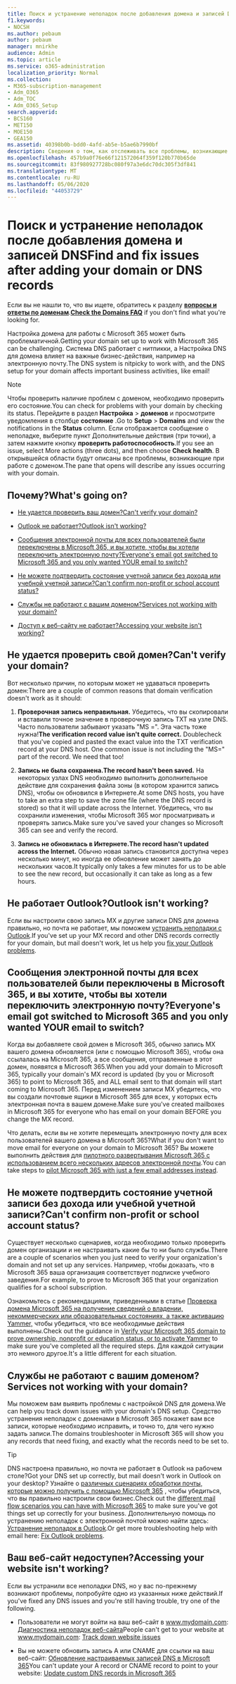 ```yaml
---
title: Поиск и устранение неполадок после добавления домена и записей DNS
f1.keywords:
- NOCSH
ms.author: pebaum
author: pebaum
manager: mnirkhe
audience: Admin
ms.topic: article
ms.service: o365-administration
localization_priority: Normal
ms.collection:
- M365-subscription-management
- Adm_O365
- Adm_TOC
- Adm_O365_Setup
search.appverid:
- BCS160
- MET150
- MOE150
- GEA150
ms.assetid: 40398b0b-bdd0-4afd-ab5e-b5ae6b7990bf
description: Сведения о том, как отслеживать все проблемы, возникающие при настройке настраиваемого домена, убедившись, что DNS-записи настроены правильно.
ms.openlocfilehash: 457b9a0f76e66f121572064f359f120b770b65de
ms.sourcegitcommit: 83f980927728bc080f97a3e6dc70dc305f3df841
ms.translationtype: MT
ms.contentlocale: ru-RU
ms.lasthandoff: 05/06/2020
ms.locfileid: "44053729"
---
```

# <a name="find-and-fix-issues-after-adding-your-domain-or-dns-records"></a><span data-ttu-id="69d51-103">Поиск и устранение неполадок после добавления домена и записей DNS</span><span class="sxs-lookup"><span data-stu-id="69d51-103">Find and fix issues after adding your domain or DNS records</span></span>

 <span data-ttu-id="69d51-104">Если вы не нашли то, что вы ищете, обратитесь к разделу **[вопросы и ответы по доменам](../setup/domains-faq.md)**.</span><span class="sxs-lookup"><span data-stu-id="69d51-104">**[Check the Domains FAQ](../setup/domains-faq.md)** if you don't find what you're looking for.</span></span> 
  
<span data-ttu-id="69d51-105">Настройка домена для работы с Microsoft 365 может быть проблематичной.</span><span class="sxs-lookup"><span data-stu-id="69d51-105">Getting your domain set up to work with Microsoft 365 can be challenging.</span></span> <span data-ttu-id="69d51-106">Система DNS работает с нитпикки, а Настройка DNS для домена влияет на важные бизнес-действия, например на электронную почту.</span><span class="sxs-lookup"><span data-stu-id="69d51-106">The DNS system is nitpicky to work with, and the DNS setup for your domain affects important business activities, like email!</span></span>

> [!NOTE]
> <span data-ttu-id="69d51-107">Чтобы проверить наличие проблем с доменом, необходимо проверить его состояние.</span><span class="sxs-lookup"><span data-stu-id="69d51-107">You can check for problems with your domain by checking its status.</span></span> <span data-ttu-id="69d51-108">Перейдите в раздел **Настройка** > **доменов** и просмотрите уведомления в столбце **состояние** .</span><span class="sxs-lookup"><span data-stu-id="69d51-108">Go to **Setup** > **Domains** and view the notifications in the **Status** column.</span></span> <span data-ttu-id="69d51-109">Если отображается сообщение о неполадке, выберите пункт Дополнительные действия (три точки), а затем нажмите кнопку **проверить работоспособность**.</span><span class="sxs-lookup"><span data-stu-id="69d51-109">If you see an issue, select More actions (three dots), and then choose **Check health**.</span></span> <span data-ttu-id="69d51-110">В открывшейся области будут описаны все проблемы, возникающие при работе с доменом.</span><span class="sxs-lookup"><span data-stu-id="69d51-110">The pane that opens will describe any issues occurring with your domain.</span></span>
  
## <a name="whats-going-on"></a><span data-ttu-id="69d51-111">Почему?</span><span class="sxs-lookup"><span data-stu-id="69d51-111">What's going on?</span></span>

- [<span data-ttu-id="69d51-112">Не удается проверить ваш домен?</span><span class="sxs-lookup"><span data-stu-id="69d51-112">Can't verify your domain?</span></span>](#cant-verify-your-domain)
    
- [<span data-ttu-id="69d51-113">Outlook не работает?</span><span class="sxs-lookup"><span data-stu-id="69d51-113">Outlook isn't working?</span></span>](#outlook-isnt-working)
    
- [<span data-ttu-id="69d51-114">Сообщения электронной почты для всех пользователей были переключены в Microsoft 365, и вы хотите, чтобы вы хотели переключить электронную почту?</span><span class="sxs-lookup"><span data-stu-id="69d51-114">Everyone's email got switched to Microsoft 365 and you only wanted YOUR email to switch?</span></span>](#everyones-email-got-switched-to-microsoft-365-and-you-only-wanted-your-email-to-switch)

- [<span data-ttu-id="69d51-115">Не можете подтвердить состояние учетной записи без дохода или учебной учетной записи?</span><span class="sxs-lookup"><span data-stu-id="69d51-115">Can't confirm non-profit or school account status?</span></span>](#cant-confirm-non-profit-or-school-account-status)

- [<span data-ttu-id="69d51-116">Службы не работают с вашим доменом?</span><span class="sxs-lookup"><span data-stu-id="69d51-116">Services not working with your domain?</span></span>](#services-not-working-with-your-domain)
    
- [<span data-ttu-id="69d51-117">Доступ к веб-сайту не работает?</span><span class="sxs-lookup"><span data-stu-id="69d51-117">Accessing your website isn't working?</span></span>](#accessing-your-website-isnt-working)

## <a name="cant-verify-your-domain"></a><span data-ttu-id="69d51-118">Не удается проверить свой домен?</span><span class="sxs-lookup"><span data-stu-id="69d51-118">Can't verify your domain?</span></span>
<span data-ttu-id="69d51-119"><a name="BKMK_verify"> </a></span><span class="sxs-lookup"><span data-stu-id="69d51-119"><a name="BKMK_verify"> </a></span></span>

<span data-ttu-id="69d51-120">Вот несколько причин, по которым может не удаваться проверить домен:</span><span class="sxs-lookup"><span data-stu-id="69d51-120">There are a couple of common reasons that domain verification doesn't work as it should:</span></span>
  
1. <span data-ttu-id="69d51-p103">**Проверочная запись неправильная.** Убедитесь, что вы скопировали и вставили точное значение в проверочную запись TXT на узле DNS. Часто пользователи забывают указать "MS =". Эта часть тоже нужна!</span><span class="sxs-lookup"><span data-stu-id="69d51-p103">**The verification record value isn't quite correct.** Doublecheck that you've copied and pasted the exact value into the TXT verification record at your DNS host. One common issue is not including the "MS=" part of the record. We need that too!</span></span> 
    
2. <span data-ttu-id="69d51-125">**Запись не была сохранена.**</span><span class="sxs-lookup"><span data-stu-id="69d51-125">**The record hasn't been saved.**</span></span> <span data-ttu-id="69d51-126">На некоторых узлах DNS необходимо выполнить дополнительное действие для сохранения файла зоны (в котором хранится запись DNS), чтобы он обновился в Интернете.</span><span class="sxs-lookup"><span data-stu-id="69d51-126">At some DNS hosts, you have to take an extra step to save the zone file (where the DNS record is stored) so that it will update across the Internet.</span></span> <span data-ttu-id="69d51-127">Убедитесь, что вы сохранили изменения, чтобы Microsoft 365 мог просматривать и проверять запись.</span><span class="sxs-lookup"><span data-stu-id="69d51-127">Make sure you've saved your changes so Microsoft 365 can see and verify the record.</span></span> 
    
3. <span data-ttu-id="69d51-128">**Запись не обновилась в Интернете.**</span><span class="sxs-lookup"><span data-stu-id="69d51-128">**The record hasn't updated across the Internet.**</span></span> <span data-ttu-id="69d51-129">Обычно новая запись становится доступна через несколько минут, но иногда ее обновление может занять до нескольких часов.</span><span class="sxs-lookup"><span data-stu-id="69d51-129">It typically only takes a few minutes for us to be able to see the new record, but occasionally it can take as long as a few hours.</span></span> 
    
## <a name="outlook-isnt-working"></a><span data-ttu-id="69d51-130">Не работает Outlook?</span><span class="sxs-lookup"><span data-stu-id="69d51-130">Outlook isn't working?</span></span>
<span data-ttu-id="69d51-131"><a name="BKMK_OutlookBroken"> </a></span><span class="sxs-lookup"><span data-stu-id="69d51-131"><a name="BKMK_OutlookBroken"> </a></span></span>

<span data-ttu-id="69d51-132">Если вы настроили свою запись MX и другие записи DNS для домена правильно, но почта не работает, мы поможем [устранить неполадки с Outlook](https://docs.microsoft.com/exchange/troubleshoot/outlook-connectivity/outlook-connection-issues).</span><span class="sxs-lookup"><span data-stu-id="69d51-132">If you've set up your MX record and other DNS records correctly for your domain, but mail doesn't work, let us help you [fix your Outlook problems](https://docs.microsoft.com/exchange/troubleshoot/outlook-connectivity/outlook-connection-issues).</span></span>
  
## <a name="everyones-email-got-switched-to-microsoft-365-and-you-only-wanted-your-email-to-switch"></a><span data-ttu-id="69d51-133">Сообщения электронной почты для всех пользователей были переключены в Microsoft 365, и вы хотите, чтобы вы хотели переключить электронную почту?</span><span class="sxs-lookup"><span data-stu-id="69d51-133">Everyone's email got switched to Microsoft 365 and you only wanted YOUR email to switch?</span></span>
<span data-ttu-id="69d51-134"><a name="BKMK_EmailSwitched"> </a></span><span class="sxs-lookup"><span data-stu-id="69d51-134"><a name="BKMK_EmailSwitched"> </a></span></span>

<span data-ttu-id="69d51-135">Когда вы добавляете свой домен в Microsoft 365, обычно запись MX вашего домена обновляется (или с помощью Microsoft 365), чтобы она ссылалась на Microsoft 365, а все сообщения, отправленные в этот домен, появятся в Microsoft 365.</span><span class="sxs-lookup"><span data-stu-id="69d51-135">When you add your domain to Microsoft 365, typically your domain's MX record is updated (by you or Microsoft 365) to point to Microsoft 365, and ALL email sent to that domain will start coming to Microsoft 365.</span></span> <span data-ttu-id="69d51-136">Перед изменением записи MX убедитесь, что вы создали почтовые ящики в Microsoft 365 для всех, у которых есть электронная почта в вашем домене.</span><span class="sxs-lookup"><span data-stu-id="69d51-136">Make sure you've created mailboxes in Microsoft 365 for everyone who has email on your domain BEFORE you change the MX record.</span></span>
  
<span data-ttu-id="69d51-137">Что делать, если вы не хотите перемещать электронную почту для всех пользователей вашего домена в Microsoft 365?</span><span class="sxs-lookup"><span data-stu-id="69d51-137">What if you don't want to move email for everyone on your domain to Microsoft 365?</span></span> <span data-ttu-id="69d51-138">Вы можете выполнить действия для [пилотного развертывания Microsoft 365 с использованием всего нескольких адресов электронной почты](https://docs.microsoft.com/microsoft-365/admin/setup/domains-faq).</span><span class="sxs-lookup"><span data-stu-id="69d51-138">You can take steps to [pilot Microsoft 365 with just a few email addresses instead](https://docs.microsoft.com/microsoft-365/admin/setup/domains-faq).</span></span>
  
## <a name="cant-confirm-non-profit-or-school-account-status"></a><span data-ttu-id="69d51-139">Не можете подтвердить состояние учетной записи без дохода или учебной учетной записи?</span><span class="sxs-lookup"><span data-stu-id="69d51-139">Can't confirm non-profit or school account status?</span></span>
<span data-ttu-id="69d51-140"><a name="BKMK_validateAcct"> </a></span><span class="sxs-lookup"><span data-stu-id="69d51-140"><a name="BKMK_validateAcct"> </a></span></span>

<span data-ttu-id="69d51-141">Существует несколько сценариев, когда необходимо только проверить домен организации и не настраивать какие бы то ни было службы.</span><span class="sxs-lookup"><span data-stu-id="69d51-141">There are a couple of scenarios when you just need to verify your organization's domain and not set up any services.</span></span> <span data-ttu-id="69d51-142">Например, чтобы доказать, что в Microsoft 365 ваша организация соответствует подписке учебного заведения.</span><span class="sxs-lookup"><span data-stu-id="69d51-142">For example, to prove to Microsoft 365 that your organization qualifies for a school subscription.</span></span>
  
<span data-ttu-id="69d51-143">Ознакомьтесь с рекомендациями, приведенными в статье [Проверка домена Microsoft 365 на получение сведений о владении, некоммерческих или образовательных состояниях, а также активацию Yammer,](https://docs.microsoft.com/microsoft-365/admin/setup/domains-faq) чтобы убедиться, что все необходимые действия выполнены.</span><span class="sxs-lookup"><span data-stu-id="69d51-143">Check out the guidance in [Verify your Microsoft 365 domain to prove ownership, nonprofit or education status, or to activate Yammer](https://docs.microsoft.com/microsoft-365/admin/setup/domains-faq) to make sure you've completed all the required steps.</span></span> <span data-ttu-id="69d51-144">Для каждой ситуации это немного другое.</span><span class="sxs-lookup"><span data-stu-id="69d51-144">It's a little different for each situation.</span></span> 
  
## <a name="services-not-working-with-your-domain"></a><span data-ttu-id="69d51-145">Службы не работают с вашим доменом?</span><span class="sxs-lookup"><span data-stu-id="69d51-145">Services not working with your domain?</span></span>
<span data-ttu-id="69d51-146"><a name="BKMK_Test"> </a></span><span class="sxs-lookup"><span data-stu-id="69d51-146"><a name="BKMK_Test"> </a></span></span>

<span data-ttu-id="69d51-147">Мы поможем вам выявить проблемы с настройкой DNS для домена.</span><span class="sxs-lookup"><span data-stu-id="69d51-147">We can help you track down issues with your domain's DNS setup.</span></span> <span data-ttu-id="69d51-148">Средство устранения неполадок с доменами в Microsoft 365 покажет вам все записи, которые необходимо исправить, и точно то, для чего нужно задать записи.</span><span class="sxs-lookup"><span data-stu-id="69d51-148">The domains troubleshooter in Microsoft 365 will show you any records that need fixing, and exactly what the records need to be set to.</span></span> 

> [!TIP]
> <span data-ttu-id="69d51-149">DNS настроена правильно, но почта не работает в Outlook на рабочем столе?</span><span class="sxs-lookup"><span data-stu-id="69d51-149">Got your DNS set up correctly, but mail doesn't work in Outlook on your desktop?</span></span> <span data-ttu-id="69d51-150">Узнайте о [различных сценариях обработки почты, которые можно получить с помощью Microsoft 365](https://www.microsoft.com/?ref=go) , чтобы убедиться, что вы правильно настроили свои бизнес.</span><span class="sxs-lookup"><span data-stu-id="69d51-150">Check out the [different mail flow scenarios you can have with Microsoft 365](https://www.microsoft.com/?ref=go) to make sure you've got things set up correctly for your business.</span></span> <span data-ttu-id="69d51-151">Дополнительную помощь по устранению неполадок с электронной почтой можно найти здесь: [Устранение неполадок в Outlook](https://docs.microsoft.com/exchange/troubleshoot/outlook-connectivity/outlook-connection-issues).</span><span class="sxs-lookup"><span data-stu-id="69d51-151">Or get more troubleshooting help with email here: [Fix Outlook problems](https://docs.microsoft.com/exchange/troubleshoot/outlook-connectivity/outlook-connection-issues).</span></span> 
  
## <a name="accessing-your-website-isnt-working"></a><span data-ttu-id="69d51-152">Ваш веб-сайт недоступен?</span><span class="sxs-lookup"><span data-stu-id="69d51-152">Accessing your website isn't working?</span></span>
<span data-ttu-id="69d51-153"><a name="BKMK_Website"> </a></span><span class="sxs-lookup"><span data-stu-id="69d51-153"><a name="BKMK_Website"> </a></span></span>

<span data-ttu-id="69d51-154">Если вы устранили все неполадки DNS, но у вас по-прежнему возникают проблемы, попробуйте одно из указанных ниже действий.</span><span class="sxs-lookup"><span data-stu-id="69d51-154">If you've fixed any DNS issues and you're still having trouble, try one of the following.</span></span>
  
- <span data-ttu-id="69d51-155">Пользователи не могут войти на ваш веб-сайт в www.mydomain.com: [Диагностика неполадок веб-сайта](https://docs.microsoft.com/microsoft-365/admin/setup/add-domain)</span><span class="sxs-lookup"><span data-stu-id="69d51-155">People can't get to your website at www.mydomain.com: [Track down website issues](https://docs.microsoft.com/microsoft-365/admin/setup/add-domain)</span></span>
    
- <span data-ttu-id="69d51-156">Вы не можете обновить запись A или CNAME для ссылки на ваш веб-сайт: [Обновление настраиваемых записей DNS в Microsoft 365](../dns/add-or-edit-custom-dns-records.md)</span><span class="sxs-lookup"><span data-stu-id="69d51-156">You can't update your A record or CNAME record to point to your website: [Update custom DNS records in Microsoft 365](../dns/add-or-edit-custom-dns-records.md)</span></span>
    
